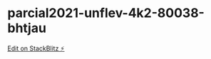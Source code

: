 # parcial2021-unflev-4k2-80038-bhtjau

[Edit on StackBlitz ⚡️](https://stackblitz.com/edit/parcial2021-unflev-4k2-80038-bhtjau)